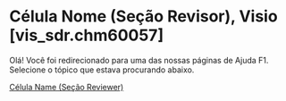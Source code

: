
# Célula Nome (Seção Revisor), Visio [vis_sdr.chm60057]

Olá! Você foi redirecionado para uma das nossas páginas de Ajuda F1. Selecione o tópico que estava procurando abaixo.

[Célula Name (Seção Reviewer)](http://msdn.microsoft.com/library/be39cd0b-56bf-a070-f5d8-c9a440d81ee2%28Office.15%29.aspx)
